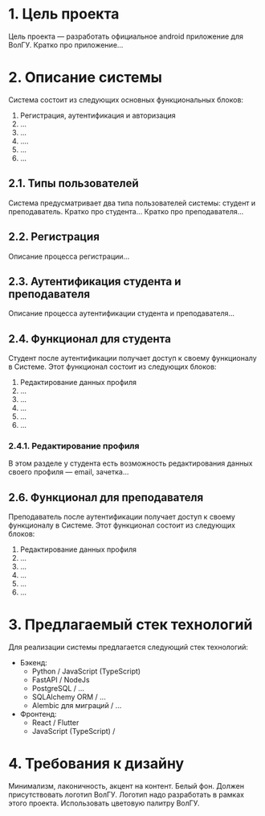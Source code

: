 # 1. Цель проекта

Цель проекта — разработать официальное android приложение для ВолГУ.
Кратко про приложение...


# 2. Описание системы

Система состоит из следующих основных функциональных блоков:

1. Регистрация, аутентификация и авторизация
2. ...
3. ...
4. ....
5. ...
6. ...


## 2.1. Типы пользователей

Система предусматривает два типа пользователей системы: студент и преподаватель.
Кратко про студента...
Кратко про преподавателя...


## 2.2. Регистрация 

Описание процесса регистрации...


## 2.3. Аутентификация студента и преподавателя

Описание процесса аутентификации студента и преподавателя...


## 2.4. Функционал для студента

Студент после аутентификации получает доступ к своему функционалу в Системе. Этот функционал состоит из
следующих блоков:

1. Редактирование данных профиля
2. ...
3. ...
4. ...
5. ...
6. ...


### 2.4.1. Редактирование профиля

В этом разделе у студента есть возможность редактирования данных
своего профиля — email, зачетка...


## 2.6. Функционал для преподавателя

Преподаватель после аутентификации получает доступ к своему функционалу в Системе. Этот функционал состоит из
следующих блоков:

1. Редактирование данных профиля
2. ...
3. ...
4. ...
5. ...
6. ...


# 3. Предлагаемый стек технологий

Для реализации системы предлагается следующий стек технологий:

* Бэкенд:
    - Python / JavaScript (TypeScript) 
    - FastAPI / NodeJs
    - PostgreSQL / ...
    - SQLAlchemy ORM / ...
    - Alembic для миграций / ...
* Фронтенд:
    - React / Flutter  
    - JavaScript (TypeScript) / 


# 4. Требования к дизайну

Минимализм, лаконичность, акцент на контент. Белый фон. Должен присутствовать
логотип ВолГУ. Логотип надо разработать в рамках
этого проекта. Использовать цветовую палитру ВолГУ.
